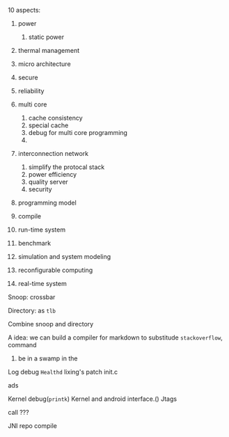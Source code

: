 10 aspects:
1. power
    1. static power
2. thermal management
3. micro architecture
4. secure
5. reliability


2. multi core
    1. cache consistency
    2. special cache
    3. debug for multi core programming
    4.

3. interconnection network
    1. simplify the protocal stack
    2. power efficiency
    3. quality server
    4. security

4. programming model

5. compile

6. run-time system

7. benchmark

8. simulation and system modeling

9. reconfigurable computing

10. real-time system


Snoop: crossbar

Directory: as `tlb`

Combine snoop and directory


A idea: we can build a compiler for markdown to substitude `stackoverflow`, command

1. be in a swamp in the

Log debug
`Healthd`
lixing's patch
init.c

ads

Kernel debug(`printk`)
Kernel and android interface.()
Jtags


call ???


JNI
repo
compile
